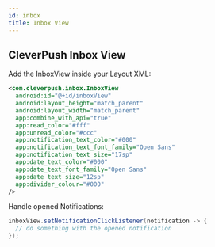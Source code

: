 ```yaml
---
id: inbox
title: Inbox View
---
```


## CleverPush Inbox View

Add the InboxView inside your Layout XML:

```xml
<com.cleverpush.inbox.InboxView
  android:id="@+id/inboxView"
  android:layout_height="match_parent"
  android:layout_width="match_parent"
  app:combine_with_api="true"
  app:read_color="#fff"
  app:unread_color="#ccc"
  app:notification_text_color="#000"
  app:notification_text_font_family="Open Sans"
  app:notification_text_size="17sp"
  app:date_text_color="#000"
  app:date_text_font_family="Open Sans"
  app:date_text_size="12sp"
  app:divider_colour="#000"
/>
```


Handle opened Notifications:

<!--DOCUSAURUS_CODE_TABS-->

<!--Java-->

```java
inboxView.setNotificationClickListener(notification -> {
  // do something with the opened notification
});
```

<!--END_DOCUSAURUS_CODE_TABS-->
